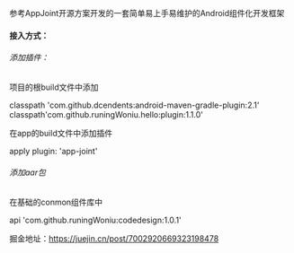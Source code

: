 参考AppJoint开源方案开发的一套简单易上手易维护的Android组件化开发框架


#### 接入方式：
###### 添加插件：
项目的根build文件中添加

 classpath 'com.github.dcendents:android-maven-gradle-plugin:2.1'
 classpath'com.github.runingWoniu.hello:plugin:1.1.0'

在app的build文件中添加插件

apply plugin: 'app-joint'

###### 添加aar包

在基础的conmon组件库中


api 'com.github.runingWoniu:codedesign:1.0.1'

掘金地址：https://juejin.cn/post/7002920669323198478
